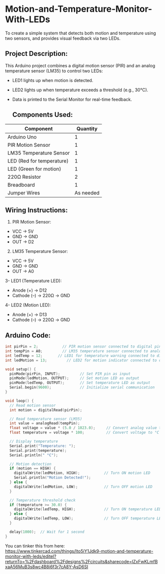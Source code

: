 # Motion-and-Temperature-Monitor-With-LEDs
To create a simple system that detects both motion and temperature using two sensors, and provides visual feedback via two LEDs.

## Project Description:
This Arduino project combines a digital motion sensor (PIR) and an analog temperature sensor (LM35) to control two LEDs:
- LED1 lights up when motion is detected.
- LED2 lights up when temperature exceeds a threshold (e.g., 30°C).
- Data is printed to the Serial Monitor for real-time feedback.

  ## Components Used:

 | Component                   | Quantity  |
| --------------------------- | --------- |
| Arduino Uno                 | 1         |
| PIR Motion Sensor           | 1         |
| LM35 Temperature Sensor     | 1         |
| LED (Red for temperature)   | 1         |
| LED (Green for motion)      | 1         |
| 220Ω Resistor               | 2         |
| Breadboard                  | 1         |
| Jumper Wires                | As needed |


## Wiring Instructions:
1. PIR Motion Sensor:
* VCC → 5V
* GND → GND
* OUT → D2

2. LM35 Temperature Sensor:
* VCC → 5V
* GND → GND
* OUT → A0

3- LED1 (Temperature LED):
* Anode (+) → D12
* Cathode (–) → 220Ω → GND

4- LED2 (Motion LED):
* Anode (+) → D13
* Cathode (–) → 220Ω → GND

## Arduino Code:
```cpp
int pirPin = 2;           // PIR motion sensor connected to digital pin 2
int tempPin = A0;         // LM35 temperature sensor connected to analog pin A0
int ledTemp = 12;       // LED1 for temperature warning connected to digital pin 12
int ledMotion = 13;         // LED2 for motion indicator connected to digital pin 13

void setup() {
  pinMode(pirPin, INPUT);         // Set PIR pin as input
  pinMode(ledMotion, OUTPUT);     // Set motion LED as output
  pinMode(ledTemp, OUTPUT);       // Set temperature LED as output
  Serial.begin(9600);             // Initialize serial communication
}

void loop() {
  // Read motion sensor
  int motion = digitalRead(pirPin);

  // Read temperature sensor (LM35)
  int value = analogRead(tempPin);
  float voltage = value * (5.0 / 1023.0);     // Convert analog value to voltage
  float temperature = voltage * 100;          // Convert voltage to °C

  // Display temperature
  Serial.print("Temperature: ");
  Serial.print(temperature);
  Serial.println(" °C");

  // Motion detection
  if (motion == HIGH) {
    digitalWrite(ledMotion, HIGH);           // Turn ON motion LED
    Serial.println("Motion Detected!");
  } else {
    digitalWrite(ledMotion, LOW);            // Turn OFF motion LED
  }

  // Temperature threshold check
  if (temperature >= 30.0) {
    digitalWrite(ledTemp, HIGH);             // Turn ON temperature LED
  } else {
    digitalWrite(ledTemp, LOW);              // Turn OFF temperature LED
  }

  delay(1000);  // Wait for 1 second
}
```
You can tinker this from here: https://www.tinkercad.com/things/lto5iY1Jdk9-motion-and-temperature-monitor-with-leds/editel?returnTo=%2Fdashboard%2Fdesigns%2Fcircuits&sharecode=IZxFwKLmfBxaA56MuB3s8wc4B8i6f3r7cA8Y-AsD6SI

